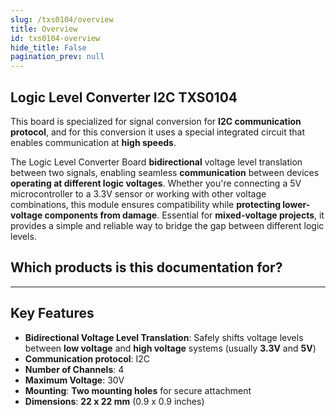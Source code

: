 ```yaml
---
slug: /txs0104/overview
title: Overview
id: txs0104-overview 
hide_title: False
pagination_prev: null
---
```


## Logic Level Converter I2C TXS0104

This board is specialized for signal conversion for **I2C communication protocol**, and for this conversion it uses a special integrated circuit that enables communication at **high speeds**.

The Logic Level Converter Board **bidirectional** voltage level translation between two signals, enabling seamless **communication** between devices **operating at different logic voltages**. Whether you're connecting a 5V microcontroller to a 3.3V sensor or working with other voltage combinations, this module ensures compatibility while **protecting lower-voltage components from damage**. Essential for **mixed-voltage projects**, it provides a simple and reliable way to bridge the gap between different logic levels.

<CenteredImage src="/img/txs0104/333016.png" alt="logic-level-converter" caption="Logic Level Converter Board"/>

## Which products is this documentation for?

<QuickLink 
  title="Logic Level Converter I2C TXS0104" 
  description="333016"
  url="https://soldered.com/product/logic-level-converter-i2c-txs0104-breakout/"
  image="/img/txs0104/333016.png" 
/>

---

## Key Features

- **Bidirectional Voltage Level Translation**: Safely shifts voltage levels between **low voltage** and **high voltage** systems (usually **3.3V** and **5V**)
- **Communication protocol**: I2C
- **Number of Channels**: 4
- **Maximum Voltage**: 30V
- **Mounting**: **Two mounting holes** for secure attachment
- **Dimensions**: **22 x 22 mm** (0.9 x 0.9 inches)